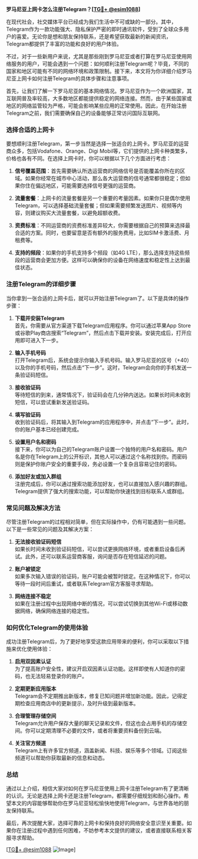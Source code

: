 **罗马尼亚上网卡怎么注册Telegram？[[TG💪+ @esim1088](https://t.me/s/esim1088)]**

在现代社会，社交媒体平台已经成为我们生活中不可或缺的一部分。其中，Telegram作为一款功能强大、隐私保护严密的即时通讯软件，受到了全球众多用户的喜爱。无论你是想和朋友保持联系，还是希望获取最新的新闻资讯，Telegram都提供了丰富的功能和良好的用户体验。

不过，对于一些新用户来说，尤其是那些刚到罗马尼亚或者打算在罗马尼亚使用网络服务的用户，可能会遇到一个问题：如何顺利注册Telegram呢？毕竟，不同的国家和地区可能有不同的网络环境和政策限制。接下来，本文将为你详细介绍罗马尼亚上网卡如何注册Telegram的具体步骤和注意事项。

首先，让我们了解一下罗马尼亚的基本网络情况。罗马尼亚作为一个欧洲国家，其互联网普及率较高，大多数地区都能提供稳定的网络连接。然而，由于某些国家或地区的网络监管较为严格，可能会影响某些应用的正常使用。因此，在开始注册Telegram之前，我们需要确保自己的设备能够正常访问国际互联网。

### **选择合适的上网卡**

要想顺利注册Telegram，第一步当然是选择一张适合的上网卡。罗马尼亚的运营商众多，包括Vodafone、Orange、Digi Mobil等，它们提供的上网卡种类繁多，价格也各有不同。在选择上网卡时，你可以根据以下几个方面进行考虑：

1. **信号覆盖范围**：首先需要确认所选运营商的网络信号是否能覆盖你所在的区域。如果你经常在城市中心活动，那么各大运营商的信号通常都很稳定；但如果你住在偏远地区，可能需要选择信号更强的运营商。
   
2. **流量套餐**：上网卡的流量套餐是另一个重要的考量因素。如果你只是偶尔使用Telegram，可以选择基础流量套餐；但如果需要频繁发送图片、视频等内容，则建议购买大流量套餐，以避免超额收费。

3. **资费标准**：不同运营商的资费标准差异较大，你需要根据自己的预算来选择最合适的方案。同时，也要留意是否有额外的服务费用，比如SIM卡激活费、月租费等。

4. **支持的频段**：如果你的手机支持多个频段（如4G LTE），那么选择支持这些频段的运营商会更加方便。这样可以确保你的设备在网络速度和稳定性上达到最佳状态。

### **注册Telegram的详细步骤**

当你拿到一张合适的上网卡后，就可以开始注册Telegram了。以下是具体的操作步骤：

1. **下载并安装Telegram**  
   首先，你需要从官方渠道下载Telegram应用程序。你可以通过苹果App Store或谷歌Play商店搜索“Telegram”，然后点击下载并安装。安装完成后，打开应用即可进入下一步。

2. **输入手机号码**  
   打开Telegram后，系统会提示你输入手机号码。输入罗马尼亚的区号（+40）以及你的手机号码，然后点击“下一步”。这时，Telegram会向你的手机发送一条验证码短信。

3. **接收验证码**  
   等待短信的到来，通常情况下，验证码会在几分钟内送达。如果长时间未收到短信，可以尝试重新发送验证码。

4. **填写验证码**  
   收到验证码后，将其输入到Telegram的应用程序中，并点击“下一步”。此时，你的账户基本已经创建完成。

5. **设置用户名和密码**  
   接下来，你可以为自己的Telegram账户设置一个独特的用户名和密码。用户名是你在Telegram上的公开标识，其他人可以通过这个名称找到你。而密码则是保护你账户安全的重要手段，务必设置一个复杂且容易记住的密码。

6. **添加好友或加入群组**  
   注册完成后，你可以通过搜索功能添加好友，也可以直接加入感兴趣的群组。Telegram提供了强大的搜索功能，可以帮助你快速找到目标联系人或群组。

### **常见问题及解决方法**

尽管注册Telegram的过程相对简单，但在实际操作中，仍有可能遇到一些问题。以下是一些常见的问题及其解决方案：

1. **无法接收验证码短信**  
   如果长时间未收到验证码短信，可以尝试更换网络环境，或者重启设备后再试。此外，还可以联系运营商客服，询问是否存在短信延迟的问题。

2. **账户被锁定**  
   如果多次输入错误的验证码，账户可能会被暂时锁定。在这种情况下，你可以等待一段时间后重试，或者联系Telegram官方客服寻求帮助。

3. **网络连接不稳定**  
   如果在注册过程中出现网络中断的情况，可以尝试切换到其他Wi-Fi或移动数据网络，确保网络连接的稳定性。

### **如何优化Telegram的使用体验**

成功注册Telegram后，为了更好地享受这款应用带来的便利，你可以采取以下措施来优化使用体验：

1. **启用双因素认证**  
   为了提高账户安全性，建议开启双因素认证功能。这样即使有人知道你的密码，也无法轻易登录你的账户。

2. **定期更新应用版本**  
   Telegram会不定期推出新版本，修复已知问题并增加新功能。因此，记得定期检查应用商店中的更新提示，及时升级到最新版本。

3. **合理管理存储空间**  
   Telegram允许用户保存大量的聊天记录和文件，但这也会占用手机的存储空间。你可以定期清理不必要的文件，或者将重要资料备份到云端。

4. **关注官方频道**  
   Telegram上有许多官方频道，涵盖新闻、科技、娱乐等多个领域。订阅这些频道可以帮助你获取最新的信息和动态。

### **总结**

通过以上介绍，相信大家对如何在罗马尼亚使用上网卡注册Telegram有了更清晰的认识。无论是选择上网卡还是注册Telegram，都需要仔细规划和耐心操作。希望本文的内容能够帮助你在罗马尼亚轻松愉快地使用Telegram，与世界各地的朋友保持联系。

最后，再次提醒大家，选择可靠的上网卡和保持良好的网络安全意识至关重要。如果你在注册过程中遇到任何困难，不妨参考本文提供的建议，或者直接联系相关客服寻求帮助。

[[TG💪+ @esim1088](https://t.me/s/esim1088) ![Image](https://i.postimg.cc/4NQfJmqS/Snipaste-2025-05-13-00-14-12.png)]